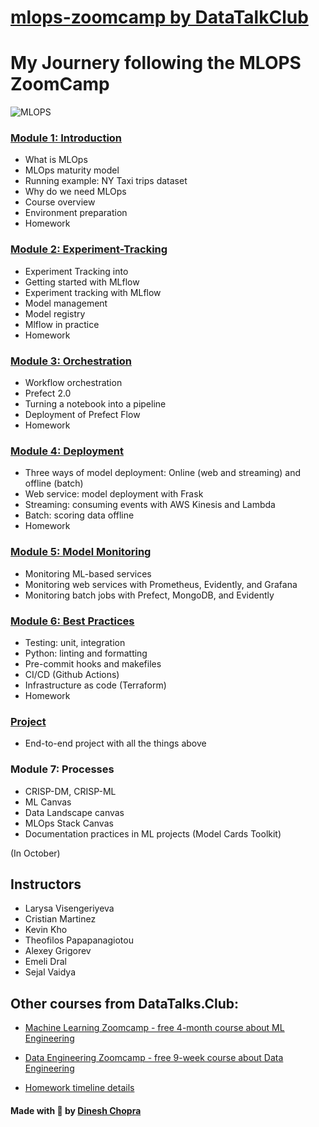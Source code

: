# [mlops-zoomcamp by DataTalkClub](https://github.com/DataTalksClub/mlops-zoomcamp)
# My Journery following the MLOPS ZoomCamp



![MLOPS](https://github.com/ayoub-berdeddouch/mlops-zoomcamp/raw/main/images/banner.png)



### [Module 1: Introduction](1-Introduction)

* What is MLOps
* MLOps maturity model
* Running example: NY Taxi trips dataset
* Why do we need MLOps
* Course overview
* Environment preparation
* Homework

### [Module 2: Experiment-Tracking](./cohorts/2023/02-experiment-tracking/README.md)
* Experiment Tracking into
* Getting started with MLflow
* Experiment tracking with MLflow
* Model management
* Model registry
* Mlflow in practice
* Homework
### [Module 3: Orchestration](3-Orchestration)
* Workflow orchestration
* Prefect 2.0
* Turning a notebook into a pipeline
* Deployment of Prefect Flow
* Homework

### [Module 4: Deployment](4-Deployment)
* Three ways of model deployment: Online (web and streaming) and offline (batch)
* Web service: model deployment with Frask
* Streaming: consuming events with AWS Kinesis and Lambda
* Batch: scoring data offline
* Homework

### [Module 5: Model Monitoring](05-monitoring)

* Monitoring ML-based services
* Monitoring web services with Prometheus, Evidently, and Grafana
* Monitoring batch jobs with Prefect, MongoDB, and Evidently

### [Module 6: Best Practices](06-best-practices)

* Testing: unit, integration
* Python: linting and formatting
* Pre-commit hooks and makefiles
* CI/CD (Github Actions)
* Infrastructure as code (Terraform)
* Homework

### [Project](07-project/)

* End-to-end project with all the things above


### Module 7: Processes

* CRISP-DM, CRISP-ML
* ML Canvas
* Data Landscape canvas
* MLOps Stack Canvas
* Documentation practices in ML projects (Model Cards Toolkit)

(In October)




## Instructors

- Larysa Visengeriyeva
- Cristian Martinez
- Kevin Kho
- Theofilos Papapanagiotou 
- Alexey Grigorev
- Emeli Dral
- Sejal Vaidya


## Other courses from DataTalks.Club:

- [Machine Learning Zoomcamp - free 4-month course about ML Engineering](https://github.com/alexeygrigorev/mlbookcamp-code/tree/master/course-zoomcamp)
- [Data Engineering Zoomcamp - free 9-week course about Data Engineering](https://github.com/DataTalksClub/data-engineering-zoomcamp/)


- [Homework timeline details](https://docs.google.com/spreadsheets/d/e/2PACX-1vRNTwA0Of1lyprYpn2YxU-l0gvNeq-up7g7ITB42nPf2gT9Qd3PTzqTmkjAZjk1s__r7D99CsJfcZEO/pubhtml?gid=0&single=true)


#### Made with 💟 by [Dinesh Chopra](https://github.com/DineshChopra)
